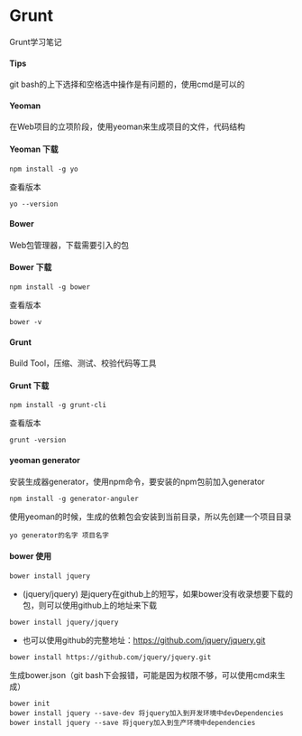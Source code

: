 # Grunt
Grunt学习笔记

#### Tips
git bash的上下选择和空格选中操作是有问题的，使用cmd是可以的

#### Yeoman
在Web项目的立项阶段，使用yeoman来生成项目的文件，代码结构
#### Yeoman 下载
```
npm install -g yo
```
查看版本
```
yo --version
```

#### Bower
Web包管理器，下载需要引入的包
#### Bower 下载
```
npm install -g bower
```
查看版本
```
bower -v
```

#### Grunt
Build Tool，压缩、测试、校验代码等工具
#### Grunt 下载
```
npm install -g grunt-cli
```
查看版本
```
grunt -version
```


#### yeoman generator
安装生成器generator，使用npm命令，要安装的npm包前加入generator
```
npm install -g generator-anguler
```
使用yeoman的时候，生成的依赖包会安装到当前目录，所以先创建一个项目目录
```
yo generator的名字 项目名字
```

#### bower 使用
```
bower install jquery
```
* (jquery/jquery) 是jquery在github上的短写，如果bower没有收录想要下载的包，则可以使用github上的地址来下载
```
bower install jquery/jquery
```
* 也可以使用github的完整地址：https://github.com/jquery/jquery.git
```
bower install https://github.com/jquery/jquery.git
```

生成bower.json（git bash下会报错，可能是因为权限不够，可以使用cmd来生成）
```
bower init
bower install jquery --save-dev 将jquery加入到开发环境中devDependencies
bower install jquery --save 将jquery加入到生产环境中dependencies
```
